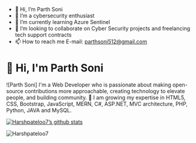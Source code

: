 - 👋 Hi, I’m Parth Soni
- 👀 I’m a cybersecurity enthusiast
- 🌱 I’m currently learning Azure Sentinel
- 💞️ I’m looking to collaborate on Cyber Security projects and freelancing tech support contracts
- 📫 How to reach me E-mail: parthsoni512@gmail.com

<!---
Parthsoni512/Parthsoni512 is a ✨ special ✨ repository because its `README.md` (this file) appears on your GitHub profile.
You can click the Preview link to take a look at your changes.
--->

# 👋 Hi, I'm Parth Soni
![Parth Soni]
I'm a Web Developer who is passionate about making open-source contributions more approachable, creating technology to elevate people, and building community. 🌱 I am growing my expertise in HTML5, CSS, Bootstrap, JavaScript, MERN, C#, ASP.NET, MVC architecture, PHP, Python, JAVA and MySQL.

[![Harshpateloo7’s github stats](https://github-readme-stats.vercel.app/api?username=Harshpateloo7&show_icons=true&line_height=21&show_icons=true&theme=vue&count_private=true)](https://github.com/Harshpateloo7)

<img align="center" src="https://github-readme-streak-stats.herokuapp.com/?user=Harshpateloo7&" alt="Harshpateloo7" />

<!-- [![Top Langs](https://github-readme-stats.vercel.app/api/top-langs/?username=Harshpateloo7&show_icons=true&layout=compact&theme=vue&langs_count=15)](https://github.com/Harshpateloo7) -->

<!---
Harshpateloo7/Harshpateloo7 is a ✨ special ✨ repository because its `README.md` (this file) appears on your GitHub profile.
You can click the Preview link to take a look at your changes.
--->

